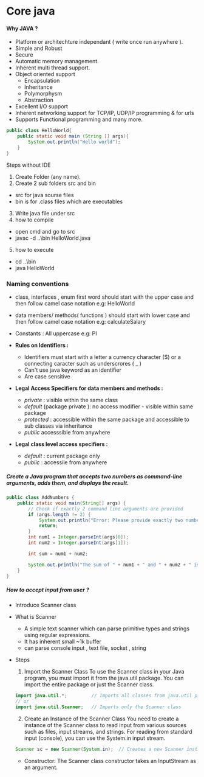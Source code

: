 # Core java

#### Why JAVA ?
- Platform or architechture independant ( write once run anywhere ).
- Simple and Robust
- Secure
- Automatic memory management.
- Inherent multi thread support.
- Object oriented support 
    - Encapsulation
    - Inheritance
    - Polymorphysm
    - Abstraction
- Excellent I/O support
- Inherent networking support for TCP/IP, UDP/IP programming & for urls
- Supports Functional programming and many more.

```java
public class HelloWorld{
    public static void main (String [] args){
        System.out.println("Hello world");
    }
}
```
Steps without IDE

1. Create Folder (any name).
2. Create 2 sub folders src and bin
- src for java sourse files
- bin is for .class files which are executables
3. Write java file under src
4. how to compile
- open cmd and go to src 
- javac -d ..\bin HelloWorld.java
5. how to execute
- cd ..\bin
- java HelloWorld

### Naming conventions 
- class, interfaces , enum first word should start with the upper case and then follow camel case notation
e.g: HelloWorld

- data members/ methods( functions ) should start with lower case and then follow camel case notation
e.g: calculateSalary

- Constants : All uppercase
e.g: PI

- **Rules on Identifiers :**
  - Identifiers must start with a letter a currency character ($) or a connecting caracter such as underscrores ( _ )
  - Can't use java keyword as an identifier
  - Are case sensitive
- **Legal Access Specifiers for data members and methods :**
  - *private* : visible within the same class
  - *default* (package private ): no access modifier - visible within same package
  - *protected* : accessible within the same package and accessible to sub classes via inheritance
  - *public* accesssible from anywhere
- **Legal class level access specifiers :**
  - *default* : current package only
  - *public* : accessile from anywhere

##### Create a Java program that accepts two numbers as command-line arguments, adds them, and displays the result.

```java
public class AddNumbers {
    public static void main(String[] args) {
        // Check if exactly 2 command line arguments are provided
        if (args.length != 2) {
            System.out.println("Error: Please provide exactly two numbers as arguments.");
            return;
        }
        int num1 = Integer.parseInt(args[0]);
        int num2 = Integer.parseInt(args[1]);

        int sum = num1 + num2;

        System.out.println("The sum of " + num1 + " and " + num2 + " is " + sum + ".");
    }
}
```
##### How to accept input from user ? 
- Introduce Scanner class
- What is Scanner
  - A simple text scanner which can parse primitive types and strings using regular expressions.
  - It has inherent small ~1k buffer
  - can parse console input , text file, socket , string
- Steps
  1. Import the Scanner Class
To use the Scanner class in your Java program, you must import it from the java.util package. You can import the entire package or just the Scanner class.

    ```java
    import java.util.*;         // Imports all classes from java.util package
    // or
    import java.util.Scanner;   // Imports only the Scanner class
    ```
  2. Create an Instance of the Scanner Class You need to create a instance of the Scanner class to read input from various sources such as files, input streams, and strings. For reading from standard input  (console), you can use the System.in input stream.

  ```java
  Scanner sc = new Scanner(System.in);  // Creates a new Scanner instance to read from standard input
  ```
  - Constructor: The Scanner class constructor takes an InputStream as an argument.
    

